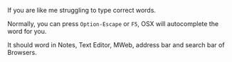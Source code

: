 If you are like me struggling to type correct words.

Normally, you can press `Option-Escape` or `F5`, OSX will autocomplete the word for you. 

It should word in Notes, Text Editor, MWeb, address bar and search bar of Browsers.
